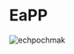 # EaPP

![echpochmak](https://github.com/erzakiev/EaPP/assets/13952639/b534abec-6b1f-415f-ac8f-81b204e68e9d)
